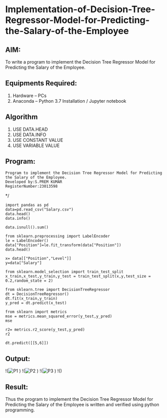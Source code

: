 # Implementation-of-Decision-Tree-Regressor-Model-for-Predicting-the-Salary-of-the-Employee

## AIM:
To write a program to implement the Decision Tree Regressor Model for Predicting the Salary of the Employee.

## Equipments Required:
1. Hardware – PCs
2. Anaconda – Python 3.7 Installation / Jupyter notebook

## Algorithm
1. USE DATA.HEAD
2. USE DATA.INFO
3. USE CONSTANT VALUE
4. USE VARIABLE VALUE

## Program:
```
Program to implement the Decision Tree Regressor Model for Predicting the Salary of the Employee.
Developed by:S.PREM KUMAR 
RegisterNumber:23013598

``` 
*/
```
import pandas as pd
data=pd.read_csv("Salary.csv")
data.head()
data.info()

data.isnull().sum()

from sklearn.preprocessing import LabelEncoder
le = LabelEncoder()
data["Position"]=le.fit_transform(data["Position"])
data.head()

x= data[["Position","Level"]]
y=data["Salary"]

from sklearn.model_selection import train_test_split
x_train,x_test,y_train,y_test = train_test_split(x,y,test_size = 0.2,random_state = 2)

from sklearn.tree import DecisionTreeRegressor
dt = DecisionTreeRegressor()
dt.fit(x_train,y_train)
y_pred = dt.predict(x_test)

from sklearn import metrics
mse = metrics.mean_squared_error(y_test,y_pred)
mse

r2= metrics.r2_score(y_test,y_pred)
r2

dt.predict([[5,6]])

```

## Output:
!(![P1](https://github.com/premsuryas/Implementation-of-Decision-Tree-Regressor-Model-for-Predicting-the-Salary-of-the-Employee/assets/147473858/327b06d2-7309-4921-86d8-a9345cf1cd33)
)
!(![P2](https://github.com/premsuryas/Implementation-of-Decision-Tree-Regressor-Model-for-Predicting-the-Salary-of-the-Employee/assets/147473858/9862614d-9aa0-4774-8482-277c8226174c)
)
!(![P3](https://github.com/premsuryas/Implementation-of-Decision-Tree-Regressor-Model-for-Predicting-the-Salary-of-the-Employee/assets/147473858/5842bb83-64e4-4e1a-b5ff-263fc474f9ce)
)
!()



## Result:
Thus the program to implement the Decision Tree Regressor Model for Predicting the Salary of the Employee is written and verified using python programming.
